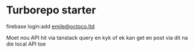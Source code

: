 # Turborepo starter

firebase login:add emile@octoco.ltd
<!-- firebase login:use emile@octoco.ltd -->

Moet nou API hit via tanstack query en kyk of ek kan get en post via dit na die local API toe
